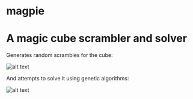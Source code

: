 magpie
======

# A magic cube scrambler and solver

Generates random scrambles for the cube:

![alt text](http://i.imgur.com/UwhN7RD.png "scrambled cube")

And attempts to solve it using genetic algorithms:

![alt text](http://i.imgur.com/p4gKKlJ.png "solved cube")

